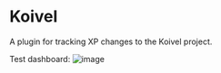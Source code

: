# Koivel
A plugin for tracking XP changes to the Koivel project.

Test dashboard:
![image](https://user-images.githubusercontent.com/105302579/167770811-7051f721-d0ae-412d-a5e9-b62163c9868c.png)
